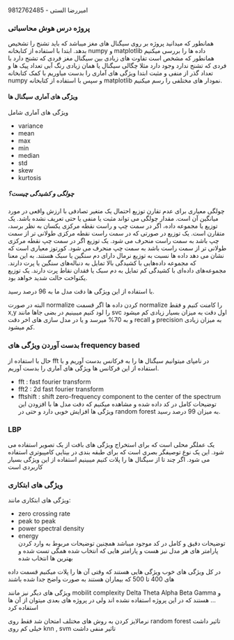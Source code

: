 امیررضا الستی - 9812762485

### پروژه درس هوش محاسباتی 
همانطور که میدانید پروژه بر روی سیگنال های مغز میباشد که باید تشنج را تشخیص بدهد.
ابتدا با استفاده از کتابخانه numpy و matplotlib داده ها را بررسی میکنیم همانطور که مشخص است تفاوت های زیادی بین سیگنال مغز فردی که تشنج دارد با فردی که تشنج ندارد وجود دارد مثلا چگالی سیگنال یا همان زیادی رنگ آبی تعداد پیک ها و تعداد گذر از منفی و مثبت 
ابتدا ویژگی های آماری را بدست میاوریم با کمک کتابخانه numpy و سپس با استفاده از کتابخانه matplotlib نمودار های مختلفی را رسم میکنیم.

#### ویژگی های آماری سیگنال ها
ویژگی های آماری شامل 
 * variance
 * mean
 * max
 * min
 * median
 * std
 * skew
 * kurtosis
##### چولگی و کشیدگی چیست؟
چولگی معیاری برای عدم تقارن توزیع احتمال یک متغیر تصادفی با ارزش واقعی در مورد میانگین آن است. مقدار چولگی می تواند مثبت یا منفی یا حتی تعریف نشده باشد. یک توزیع یا مجموعه داده، اگر در سمت چپ و راست نقطه مرکزی یکسان به نظر برسد، متقارن است. یک توزیع در صورتی که در سمت راست نقطه مرکزی طولانی تر از سمت چپ باشد به سمت راست منحرف می شود. یک توزیع اگر در سمت چپ نقطه مرکزی طولانی تر از سمت راست باشد به سمت چپ منحرف می شود. کورتوز معیاری است که نشان می دهد داده ها نسبت به توزیع نرمال دارای دم سنگین یا سبک هستند. به این معنا که مجموعه داده‌هایی با کشیدگی بالا تمایل به دنباله‌های سنگین یا پرت دارند. مجموعه‌های داده‌ای با کشیدگی کم تمایل به دم سبک یا فقدان نقاط پرت دارند. یک توزیع یکنواخت حالت شدید خواهد بود.

با استفاده از این ویژگی ها دقت مدل ما به 96 درصد رسید.

البته در صورت normalize کردن داده ها اگر قسمت normalize را کامنت کنیم و فقط x,y را لود کنیم میبینیم در بضی جاها مانند svc اول دقت به میزان بسیار زیادی کم میشود و به 70% میرسد و یا در مدل سازی های اخر دقت recall و precision به میزان زیادی کم میشود.

### بدست آوردن ویژگی های frequency based
حال با استفاده از fft در نامپای میتوانیم سیگنال ها را به فرکانس بدست آوریم و با استفاده از این فرکانس ها ویژگی های آماری را بدست آوریم.
* fft : fast fourier transform 
* fft2 : 2d fast fourier transform
* fftshift : shift zero-frequency component to the center of the spectrum
توضیحات کامل در کد داده شده و مشاهده میکنیم که دقت مدل ها با افزودن این ویژگی ها افزایش خوبی دارد و حتی در random forest به میزان 99 درصد رسید. 

### LBP 
یک عملگر محلی است که برای استخراج ویژگی های بافت از یک تصویر استفاده می شود. این یک نوع توصیفگر بصری است که برای طبقه بندی در بینایی کامپیوتری استفاده می شود.
اگر چند تا از سیگنال ها را پلات کنیم میبینیم استفاده از این ویژگی بسیار کاربردی است 

### ویژگی های ابتکاری 
ویژگی های ابتکاری مانند:
* zero crossing rate
* peak to peak
* power spectral density
* energy </br>
توضیحات دقیق و کامل در کد موجود میباشد 
همچنین توضیحات مربوط به وارد کردن پارامتر های هر مدل نیز هست و پارامتر هایی که انتخاب شده همگی تست شده و بهترین ها انتخاب شده 


در کل ویژگی های خوب ویژگی هایی هستند که وقتی آن ها را پلات میکنیم قسمت داده های 400 تا 500 که بیماران هستند به صورت واضح جدا شده باشند

ویژگی های دیگر نیز مانند mobilit complexity Delta Theta Alpha Beta Gamma و ... هستند که در این پروژه استفاده نشده اند ولی در پروژه های بعدی میتوان از آن ها استفاده کرد

نرمالایز کردن به روش های مختلف امتحان شد فقط روی  random forest  تاثیر داشت خیلی کم روی knn , svm تاثیر منفی داشت
